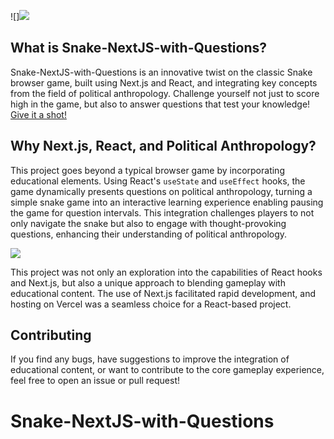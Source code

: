 ![]![](public/github-header.jpg)

## What is Snake-NextJS-with-Questions?

Snake-NextJS-with-Questions is an innovative twist on the classic Snake browser game, built using Next.js and React, and integrating key concepts from the field of political anthropology. 
Challenge yourself not just to score high in the game, but also to answer questions that test your knowledge! [Give it a shot!](https://snake-nextjs-with-questions-jairofortunato.vercel.app/)

## Why Next.js, React, and Political Anthropology?

This project goes beyond a typical browser game by incorporating educational elements. Using React's `useState` and `useEffect` hooks, the game dynamically presents questions on political anthropology, turning a simple snake game into an interactive learning experience enabling pausing the game for question intervals. This integration challenges players to not only navigate the snake but also to engage with thought-provoking questions, enhancing their understanding of political anthropology.

![](public/demo.gif)

This project was not only an exploration into the capabilities of React hooks and Next.js, but also a unique approach to blending gameplay with educational content. The use of Next.js facilitated rapid development, and hosting on Vercel was a seamless choice for a React-based project.

## Contributing

If you find any bugs, have suggestions to improve the integration of educational content, or want to contribute to the core gameplay experience, feel free to open an issue or pull request!

# Snake-NextJS-with-Questions

